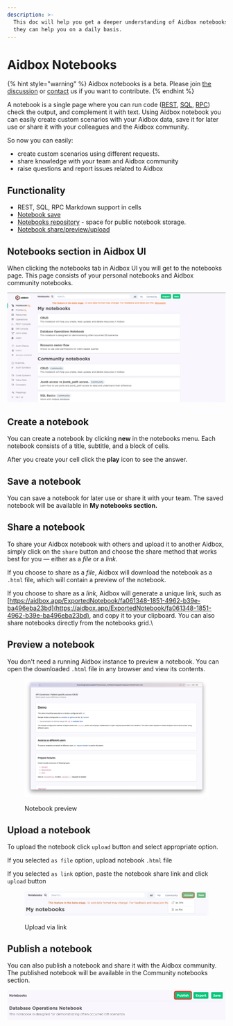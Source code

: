 ```yaml
---
description: >-
  This doc will help you get a deeper understanding of Aidbox notebooks and how
  they can help you on a daily basis.
---
```


# Aidbox Notebooks

{% hint style="warning" %}
Aidbox notebooks is a beta. Please join [the discussion](https://github.com/Aidbox/Issues/discussions/412) or [contact](../contact-us.md) us if you want to contribute.
{% endhint %}

A notebook is a single page where you can run code ([REST](../../api/rest-api/), [SQL](../../api/rest-api/other/sql-endpoints.md), [RPC](../../api/other/rpc-api.md)) check the output, and complement it with text. Using Aidbox notebook you can easily create custom scenarios with your Aidbox data, save it for later use or share it with your colleagues and the Aidbox community.

So now you can easily:

* create custom scenarios using different requests.
* share knowledge with your team and Aidbox community
* raise questions and report issues related to Aidbox

## **Functionality**

* REST, SQL, RPC Markdown support in cells
* [Notebook save](aidbox-notebooks.md#save-a-notebook)
* [Notebooks repository](aidbox-notebooks.md#publish-notebook) - space for public notebook storage.
* [Notebook share/preview/upload](aidbox-notebooks.md#share-a-notebook)

## Notebooks section in Aidbox UI

When clicking the notebooks tab in Aidbox UI you will get to the notebooks page. This page consists of your personal notebooks and Aidbox community notebooks.

![](../../../.gitbook/assets/c75df5ad-6dc8-4925-9bf2-2a3d74a5542b.png)
## Create a notebook

You can create a notebook by clicking **new** in the notebooks menu. Each notebook consists of a title, subtitle, and a block of cells.

After you create your cell click the **play** icon to see the answer.

## Save a notebook

You can save a notebook for later use or share it with your team. The saved notebook will be available in **My notebooks section.**

## Share a notebook

To share your Aidbox notebook with others and upload it to another Aidbox, simply click on the `share` button and choose the share method that works best for you — either as a _file_ or a _link_.

If you choose to share as a _file_, Aidbox will download the notebook as a `.html` file, which will contain a preview of the notebook.

If you choose to share as a _link_, Aidbox will generate a unique link, such as [https://aidbox.app/ExportedNotebook/fa061348-1851-4962-b39e-ba496eba23bd](https://aidbox.app/ExportedNotebook/fa061348-1851-4962-b39e-ba496eba23bd), and copy it to your clipboard. You can also share notebooks directly from the notebooks grid.\\

## Preview a notebook

You don't need a running Aidbox instance to preview a notebook. You can open the downloaded `.html` file in any browser and view its contents.

<figure><img src="../../../.gitbook/assets/651a93f4-0681-44ee-a7c9-53dcc01bf546.png" alt=""><figcaption><p>Notebook preview</p></figcaption></figure>

## Upload a notebook

To upload the notebook click `upload` button and select appropriate option.

If you selected `as file` option, upload notebook `.html` file

If you selected `as link` option, paste the notebook share link and click `upload` button

<figure><img src="../../../.gitbook/assets/0d9f1be8-fe57-44cc-8f5c-7a9b41cbf204.png" alt=""><figcaption><p>Upload via link</p></figcaption></figure>

## Publish a notebook

You can also publish a notebook and share it with the Aidbox community. The published notebook will be available in the Community notebooks section.

![Publish Aidbox notebook](../../../.gitbook/assets/2021-09-03_10-13-27.png)
